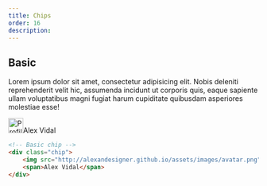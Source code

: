 ```yaml
---
title: Chips
order: 16
description: 
---
```


## Basic
Lorem ipsum dolor sit amet, consectetur adipisicing elit. Nobis deleniti reprehenderit velit hic, assumenda incidunt ut corporis quis, eaque sapiente ullam voluptatibus magni fugiat harum cupiditate quibusdam asperiores molestiae esse!
<div class="chip"><img src="http://alexandesigner.github.io/assets/images/avatar.png" height="30" alt="Profile Number"><span>Alex Vidal</span></div>

```html
<!-- Basic chip -->
<div class="chip">
	<img src="http://alexandesigner.github.io/assets/images/avatar.png" height="30" alt="Profile Number">
	<span>Alex Vidal</span>
</div>
```
